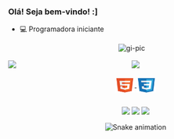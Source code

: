### Olá! Seja bem-vindo! :]

- 💻 Programadora iniciante
<div align="center">
  <img align="center" alt="gi-pic" src="https://user-images.githubusercontent.com/103524754/173437496-ba17d5d5-e838-47e4-98b7-6aa27fa76772.png">
</div><br>
<div align="center">
<div align="center">
  <a href="https://github.com/tsuhiso">
  <img height="180em" text align="left" src="https://github-readme-stats.vercel.app/api?username=tsuhiso&show_icons=true&theme=dracula&include_all_commits=true&count_private=true"/>
  <img height="180em" text align "right" src="https://github-readme-stats.vercel.app/api/top-langs/?username=tsuhiso&layout=compact&langs_count=7&theme=dracula"/>
</div>
<div style="display: inline_block"><br>

  <img align="center" alt="gi-HTML" height="30" width="40" src="https://raw.githubusercontent.com/devicons/devicon/master/icons/html5/html5-original.svg">
  <img align="center" alt="gi-CSS" height="30" width="40" src="https://raw.githubusercontent.com/devicons/devicon/master/icons/css3/css3-original.svg">
  
  ##
 
<div> 
  <a href="https://www.youtube.com/channel/UCft4ThIf_SicCfKH3jkhWMQ" target="_blank"><img src="https://img.shields.io/badge/YouTube-FF0000?style=for-the-badge&logo=youtube&logoColor=white" target="_blank"></a>
  <a href="https://instagram.com/tsuhiso" target="_blank"><img src="https://img.shields.io/badge/-Instagram-%23E4405F?style=for-the-badge&logo=instagram&logoColor=white" target="_blank"></a>
  <a href = "mailto:g.sayuri046@gmail.com"><img src="https://img.shields.io/badge/-Gmail-%23333?style=for-the-badge&logo=gmail&logoColor=white" target="_blank"></a>
 
  ![Snake animation](https://github.com/tsuhiso/tsuhiso/blob/output/github-contribution-grid-snake.svg)
 
</div>

